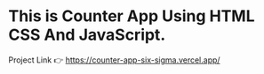# This is Counter App Using HTML CSS And JavaScript.

Project Link 👉 https://counter-app-six-sigma.vercel.app/